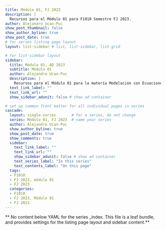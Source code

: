 ```yaml
---
title: Módulo 01, FJ 2023
description: |
  Recursos para el Módulo 01 para F1010 Semestre FJ 2023.
author: Alejandro Ucan-Puc
show_post_thumbnail: false
show_author_byline: true
show_post_date: true
# for series listing page layout
layout: list-sidebar # list, list-sidebar, list-grid

# for list-sidebar layout
sidebar: 
  title: Módulo 01, AD 2023
  subtitle: Módulo 01
  author: Alejandro Ucan-Puc
  description: |
    Recursos para el Módulo 01 para la matería Modelación con Ecuaciones Diferenciales, FJ 2023.
  text_link_label: ""
  text_link_url: ""
  show_sidebar_adunit: false # show ad container

# set up common front matter for all individual pages in series
cascade:
  layout: single-series       # for a series, do not change
  series: Módulo 01, FJ 2023  # name your series
  author: Alejandro Ucan-Puc
  show_author_byline: true
  show_post_date: true
  show_comments: true
  sidebar:
    text_link_label: ""
    text_link_url: ""
    show_sidebar_adunit: false # show ad container
    text_series_label: "In this series" 
    text_contents_label: "On this page" 
  tags:
  - F1010
  - FJ 2023, módulo 01
  - FJ 2023
  categories:
  - F1010
  - FJ 2023, Módulo 01
  - FJ 2023
---
```


** No content below YAML for the series _index. This file is a leaf bundle, and provides settings for the listing page layout and sidebar content.**